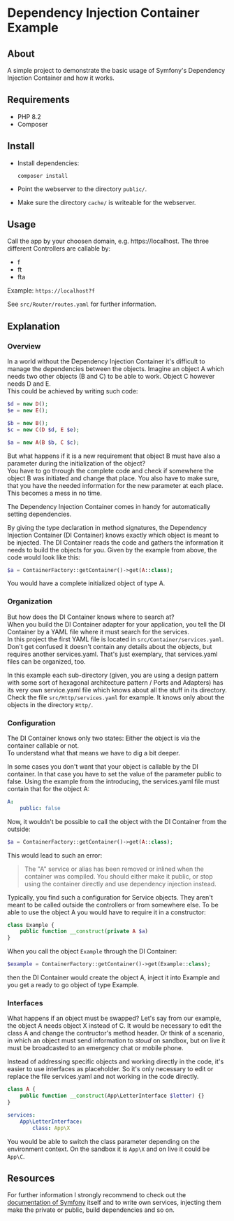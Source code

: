 # Dependency Injection Container Example

## About
A simple project to demonstrate the basic usage of Symfony's Dependency Injection Container and how it works.

## Requirements
- PHP 8.2
- Composer

## Install
- Install dependencies:
  ```
  composer install
  ```

- Point the webserver to the directory `public/`.
- Make sure the directory `cache/` is writeable for the webserver.

## Usage
Call the app by your choosen domain, e.g. https://localhost.
The three different Controllers are callable by:
- f
- ft
- fta
 
Example: `https://localhost?f`

See `src/Router/routes.yaml` for further information.

## Explanation
### Overview
In a world without the Dependency Injection Container it's difficult to manage the dependencies between the objects.
Imagine an object A which needs two other objects (B and C) to be able to work. Object C however needs D and E.  
This could be achieved by writing such code:
```php
$d = new D();
$e = new E();

$b = new B();
$c = new C(D $d, E $e);

$a = new A(B $b, C $c);
```
But what happens if it is a new requirement that object B must have also a parameter during the initialization of the object?  
You have to go through the complete code and check if somewhere the object B was initiated and change that place. 
You also have to make sure, that you have the needed information for the new parameter at each place. This becomes a mess in no time.  
  
The Dependency Injection Container comes in handy for automatically setting dependencies.
  
By giving the type declaration in method signatures, the Dependency Injection Container (DI Container) knows exactly 
which object is meant to be injected.
The DI Container reads the code and gathers the information it needs to build the objects for you. Given by the example 
from above, the code would look like this:
```php
$a = ContainerFactory::getContainer()->get(A::class);
```
You would have a complete initialized object of type A. 

### Organization
But how does the DI Container knows where to search at?  
When you build the DI Container adapter for your application, you tell the DI Container by a YAML file where it must search for the services.  
In this project the first YAML file is located in `src/Container/services.yaml`. Don't get confused it doesn't contain
any details about the objects, but requires another services.yaml. That's just exemplary, that services.yaml files can be organized, too.
  
In this example each sub-directory (given, you are using a design pattern with some sort of hexagonal architecture pattern / Ports and Adapters) has its very 
own service.yaml file which knows about all the stuff in its directory. Check the file `src/Http/services.yaml` for example. 
It knows only about the objects in the directory `Http/`.

### Configuration
The DI Container knows only two states: Either the object is via the container callable or not.  
To understand what that means we have to dig a bit deeper.   

In some cases you don't want that your object is callable by the DI container. In that case
you have to set the value of the parameter public to false. Using the example from the introducing, the services.yaml file must contain that for
the object A:
```yaml
A:
    public: false
```
Now, it wouldn't be possible to call the object with the DI Container from the outside:
```php
$a = ContainerFactory::getContainer()->get(A::class);
```
This would lead to such an error: 
> The "A" service or alias has been removed or inlined when the container was compiled. You should either make it public, or stop using the container directly and use dependency injection instead.
 
Typically, you find such a configuration for Service objects. They aren't meant to be called outside the 
controllers or from somewhere else. To be able to use the object A you would have to require it in a constructor:
```php
class Example {
    public function __construct(private A $a)
}
```
When you call the object `Example` through the DI Container:
```php
$example = ContainerFactory::getContainer()->get(Example::class);
```
then the DI Container would create the object A, inject it into Example and you get a ready to go object of type Example.

### Interfaces
What happens if an object must be swapped? Let's say from our example, the object A needs object X instead of C. It would be necessary to edit the class A and change the contructor's method header. Or think of a scenario, in which an object must send information to _stoud_ on sandbox, but on live it must be broadcasted to an emergency chat or mobile phone.

Instead of addressing specific objects and working directly in the code, it's easier to use interfaces as placeholder. So it's only necessary to edit or replace the file services.yaml and not working in the code directly.

```php
class A {
    public function __construct(App\LetterInterface $letter) {}
}
```

```yaml
services:
    App\LetterInterface:
        class: App\X
```
You would be able to switch the class parameter depending on the environment context. On the sandbox it is `App\X` and on live it could be `App\C`.

## Resources
For further information I strongly recommend to check out the [documentation of Symfony](https://symfony.com/doc/current/service_container.html) itself and to write own services, injecting them make the private or public, build dependencies and so on.
